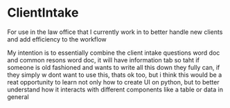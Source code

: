 # ClientIntake
For use in the law office that I currently work in to better handle new clients and add efficiency to the workflow

My intention is to essentially combine the client intake questions word doc and common resons word doc, it will have information tab so taht if someone is old fashioned and wants to write all this down they fully can, if they simply w dont want to use this, thats ok too, but i think this would be a reat opportunity to learn not only how to create  UI on python, but to better understand how it interacts with different components like a table or data in general